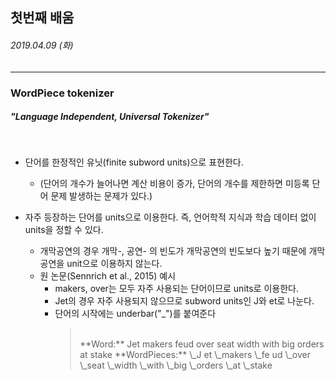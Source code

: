 ## 첫번째 배움
###### 2019.04.09 (화)
-----

### WordPiece tokenizer
##### "Language Independent, Universal Tokenizer" 

<br>

* 단어를 한정적인 유닛(finite subword units)으로 표현한다.
  + (단어의 개수가 늘어나면 계산 비용이 증가, 단어의 개수를 제한하면 미등록 단어 문제 발생하는 문제가 있다.)

* 자주 등장하는 단어를 units으로 이용한다. 즉, 언어학적 지식과 학습 데이터 없이 units을 정할 수 있다.
  + 개막공연의 경우 개막-, 공연- 의 빈도가 개막공연의 빈도보다 높기 때문에 개막공연을 unit으로 이용하지 않는다.
  + 원 논문(Sennrich et al., 2015) 예시
    - makers, over는 모두 자주 사용되는 단어이므로 units로 이용한다.
    - Jet의 경우 자주 사용되지 않으므로 subword units인 J와 et로 나눈다.
    - 단어의 시작에는 underbar("\_")를 붙여준다  
      > <br>
      > **Word:** Jet makers feud over seat width with big orders at stake  
      > **WordPieces:** \_J et \_makers \_fe ud \_over \_seat \_width \_with \_big \_orders \_at \_stake
      > <br>
